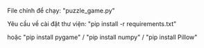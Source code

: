 File chính để chạy: "puzzle_game.py"

Yêu cầu về cài đặt thư viện: "pip install -r requirements.txt"

hoặc
"pip install pygame" /
"pip install numpy" /
"pip install Pillow"
